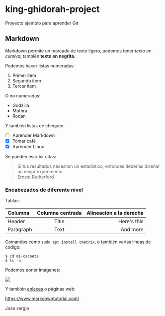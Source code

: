 # king-ghidorah-project
Proyecto ejemplo para aprender Git

## Markdown

Markdown permite un marcado de texto ligero, podemos tener *texto en cursiva*, también
**texto en negrita**.

Podemos hacer listas numeradas:

1. Primer item
2. Segundo item
3. Tercer item

O no numeradas:

- Godzilla
- Mothra
- Rodan

Y también listas de chequeo:

- [ ] Aprender Markdown
- [x] Tomar café
- [x] Aprender Linux

Se pueden escribir citas:
> Si tus resultados necesitan un estadístico, entonces deberías diseñar un mejor experimento.  
> Ernest Rutherford

### Encabezados de diferente nivel

Tablas:

| Columna     | Columna centrada | Alineación a la derecha |
| :---        |       :----:     |                    ---: |
| Header      | Title            | Here's this             |
| Paragraph   | Text             | And more                |

Comandos como `sudo apt install cmatrix`, o también varias líneas de código:

```
$ cd mi-carpeta
$ ls -a
```

Podemos poner imágenes:

![](https://upload.wikimedia.org/wikipedia/commons/8/8f/%D2%90%D0%BE%D0%B4%D0%B7%D1%96%D0%BB%D0%BB%D0%B0_%D0%BF%D1%80%D0%BE%D1%82%D0%B8_%D0%9C%D0%BE%D0%BD%D1%81%D1%82%D1%80%D0%B0_%D0%97%D0%B5%D1%80%D0%BE_%28cropped%29.png)

Y también [enlaces](https://www.markdownguide.org/) o páginas web:

<https://www.markdowntutorial.com/>

Jose
sergio
